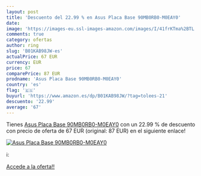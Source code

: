 ```yaml
---
layout: post
title: 'Descuento del 22.99 % en Asus Placa Base 90MB0RB0-M0EAY0'
date: 
image: 'https://images-eu.ssl-images-amazon.com/images/I/41frKTma%2BTL._SL200_.jpg'
comments: true
category: ofertas
author: ring
slug: 'B01KAB98JW-es'
actualPrice: 67 EUR
currency: EUR
price: 67
comparePrice: 87 EUR
prodname: 'Asus Placa Base 90MB0RB0-M0EAY0'
country: 'es'
flag: '🇪🇸'
buyurl: 'https://www.amazon.es/dp/B01KAB98JW/?tag=tolees-21'
descuento: '22.99'
average: '67'
---
```


Tienes [Asus Placa Base 90MB0RB0-M0EAY0](https://www.amazon.es/dp/B01KAB98JW/?tag=tolees-21) con un 22.99 % de descuento con precio de oferta de 67 EUR (original: 87 EUR) en el siguiente enlace!

[![Asus Placa Base 90MB0RB0-M0EAY0](https://images-eu.ssl-images-amazon.com/images/I/41frKTma%2BTL._SL200_.jpg)](https://www.amazon.es/dp/B01KAB98JW/?tag=tolees-21)

ℹ️:


[Accede a la oferta!!](https://www.amazon.es/dp/B01KAB98JW/?tag=tolees-21)
